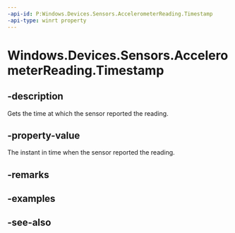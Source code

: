 ----api-id: P:Windows.Devices.Sensors.AccelerometerReading.Timestamp
-api-type: winrt property
---<!-- Property syntaxpublic Windows.Foundation.DateTime Timestamp { get; }--># Windows.Devices.Sensors.AccelerometerReading.Timestamp## -descriptionGets the time at which the sensor reported the reading.## -property-valueThe instant in time when the sensor reported the reading.## -remarks## -examples## -see-also